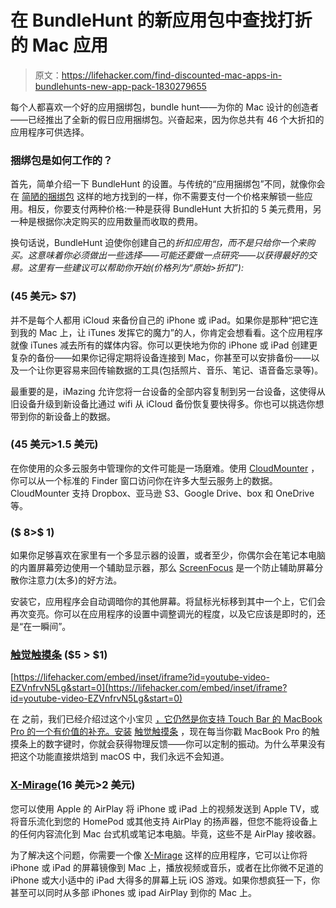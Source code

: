 # 在 BundleHunt 的新应用包中查找打折的 Mac 应用

> 原文：<https://lifehacker.com/find-discounted-mac-apps-in-bundlehunts-new-app-pack-1830279655>

每个人都喜欢一个好的应用捆绑包，bundle hunt——为你的 Mac 设计的创造者——已经推出了全新的假日应用捆绑包。兴奋起来，因为你总共有 46 个大折扣的应用程序可供选择。



### 捆绑包是如何工作的？

首先，简单介绍一下 BundleHunt 的设置。与传统的“应用捆绑包”不同，就像你会在 [简陋的捆绑包](https://www.humblebundle.com/) 这样的地方找到的一样，你不需要支付一个价格来解锁一些应用。相反，你要支付两种价格:一种是获得 BundleHunt 大折扣的 5 美元费用，另一种是根据你决定购买的应用数量而收取的费用。

换句话说，BundleHunt 迫使你创建自己的*折扣应用包，而不是只给你一个来购买。这意味着你必须做出一些选择——可能还要做一点研究——以获得最好的交易。这里有一些建议可以帮助你开始(价格列为“原始>折扣”):*

### (45 美元> $7)

并不是每个人都用 iCloud 来备份自己的 iPhone 或 iPad。如果你是那种“把它连到我的 Mac 上，让 iTunes 发挥它的魔力”的人，你肯定会想看看。这个应用程序就像 iTunes 减去所有的媒体内容。你可以更快地为你的 iPhone 或 iPad 创建更复杂的备份——如果你记得定期将设备连接到 Mac，你甚至可以安排备份——以及一个让你更容易来回传输数据的工具(包括照片、音乐、笔记、语音备忘录等)。

最重要的是，iMazing 允许您将一台设备的全部内容复制到另一台设备，这使得从旧设备升级到新设备比通过 wifi 从 iCloud 备份恢复要快得多。你也可以挑选你想带到你的新设备上的数据。

### (45 美元>1.5 美元)

在你使用的众多云服务中管理你的文件可能是一场磨难。使用 [CloudMounter](https://cloudmounter.net/) ，你可以从一个标准的 Finder 窗口访问你在许多大型云服务上的数据。CloudMounter 支持 Dropbox、亚马逊 S3、Google Drive、box 和 OneDrive 等。

### ($ 8>$ 1)

如果你足够喜欢在家里有一个多显示器的设置，或者至少，你偶尔会在笔记本电脑的内置屏幕旁边使用一个辅助显示器，那么 [ScreenFocus](https://www.apptorium.com/screenfocus) 是一个防止辅助屏幕分散你注意力(太多)的好方法。

安装它，应用程序会自动调暗你的其他屏幕。将鼠标光标移到其中一个上，它们会再次变亮。你可以在应用程序的设置中调整调光的程度，以及它应该是即时的，还是“在一瞬间”。

### [触觉触摸条](https://www.haptictouchbar.com/) ($5 > $1)

 [https://lifehacker.com/embed/inset/iframe?id=youtube-video-EZVnfrvN5Lg&start=0](https://lifehacker.com/embed/inset/iframe?id=youtube-video-EZVnfrvN5Lg&start=0) 

在 之前，我们已经介绍过这个小宝贝 [，它仍然是你支持 Touch Bar 的 MacBook Pro 的一个有价值的补充。安装](https://lifehacker.com/if-you-hate-the-macbook-s-new-keyboard-try-the-haptic-1819445308) [触觉触摸条](https://www.haptictouchbar.com/) ，现在每当你戳 MacBook Pro 的触摸条上的数字键时，你就会获得物理反馈——你可以定制的振动。为什么苹果没有把这个功能直接烘焙到 macOS 中，我们永远不会知道。

### [X-Mirage](http://x-mirage.com/)(16 美元>2 美元)

您可以使用 Apple 的 AirPlay 将 iPhone 或 iPad 上的视频发送到 Apple TV，或将音乐流化到您的 HomePod 或其他支持 AirPlay 的扬声器，但您不能将设备上的任何内容流化到 Mac 台式机或笔记本电脑。毕竟，这些不是 AirPlay 接收器。

为了解决这个问题，你需要一个像 [X-Mirage](http://x-mirage.com/x-mirage/) 这样的应用程序，它可以让你将 iPhone 或 iPad 的屏幕镜像到 Mac 上，播放视频或音乐，或者在比你微不足道的 iPhone 或大小适中的 iPad 大得多的屏幕上玩 iOS 游戏。如果你想疯狂一下，你甚至可以同时从多部 iPhones 或 ipad AirPlay 到你的 Mac 上。